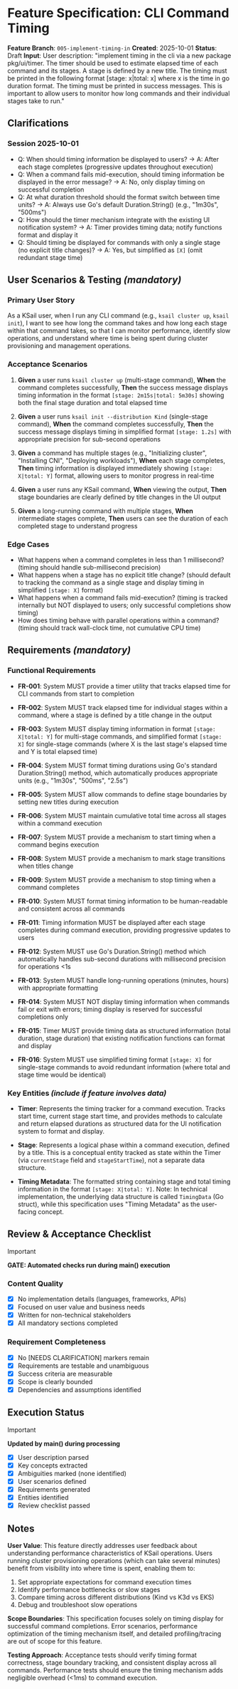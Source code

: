 # Feature Specification: CLI Command Timing

**Feature Branch**: `005-implement-timing-in`
**Created**: 2025-10-01
**Status**: Draft
**Input**: User description: "implement timing in the cli via a new package pkg/ui/timer. The timer should be used to estimate elapsed time of each command and its stages. A stage is defined by a new title. The timing must be printed in the following format [stage: x|total: x] where x is the time in go duration format. The timing must be printed in success messages. This is important to allow users to monitor how long commands and their individual stages take to run."

## Clarifications

### Session 2025-10-01

- Q: When should timing information be displayed to users? → A: After each stage completes (progressive updates throughout execution)
- Q: When a command fails mid-execution, should timing information be displayed in the error message? → A: No, only display timing on successful completion
- Q: At what duration threshold should the format switch between time units? → A: Always use Go's default Duration.String() (e.g., "1m30s", "500ms")
- Q: How should the timer mechanism integrate with the existing UI notification system? → A: Timer provides timing data; notify functions format and display it
- Q: Should timing be displayed for commands with only a single stage (no explicit title changes)? → A: Yes, but simplified as `[X]` (omit redundant stage time)

## User Scenarios & Testing *(mandatory)*

### Primary User Story

As a KSail user, when I run any CLI command (e.g., `ksail cluster up`, `ksail init`), I want to see how long the command takes and how long each stage within that command takes, so that I can monitor performance, identify slow operations, and understand where time is being spent during cluster provisioning and management operations.

### Acceptance Scenarios

1. **Given** a user runs `ksail cluster up` (multi-stage command), **When** the command completes successfully, **Then** the success message displays timing information in the format `[stage: 2m15s|total: 5m30s]` showing both the final stage duration and total elapsed time

2. **Given** a user runs `ksail init --distribution Kind` (single-stage command), **When** the command completes successfully, **Then** the success message displays timing in simplified format `[stage: 1.2s]` with appropriate precision for sub-second operations

3. **Given** a command has multiple stages (e.g., "Initializing cluster", "Installing CNI", "Deploying workloads"), **When** each stage completes, **Then** timing information is displayed immediately showing `[stage: X|total: Y]` format, allowing users to monitor progress in real-time

4. **Given** a user runs any KSail command, **When** viewing the output, **Then** stage boundaries are clearly defined by title changes in the UI output

5. **Given** a long-running command with multiple stages, **When** intermediate stages complete, **Then** users can see the duration of each completed stage to understand progress

### Edge Cases

- What happens when a command completes in less than 1 millisecond? (timing should handle sub-millisecond precision)
- What happens when a stage has no explicit title change? (should default to tracking the command as a single stage and display timing in simplified `[stage: X]` format)
- What happens when a command fails mid-execution? (timing is tracked internally but NOT displayed to users; only successful completions show timing)
- How does timing behave with parallel operations within a command? (timing should track wall-clock time, not cumulative CPU time)

## Requirements *(mandatory)*

### Functional Requirements

- **FR-001**: System MUST provide a timer utility that tracks elapsed time for CLI commands from start to completion

- **FR-002**: System MUST track elapsed time for individual stages within a command, where a stage is defined by a title change in the output

- **FR-003**: System MUST display timing information in format `[stage: X|total: Y]` for multi-stage commands, and simplified format `[stage: X]` for single-stage commands (where X is the last stage's elapsed time and Y is total elapsed time)

- **FR-004**: System MUST format timing durations using Go's standard Duration.String() method, which automatically produces appropriate units (e.g., "1m30s", "500ms", "2.5s")

- **FR-005**: System MUST allow commands to define stage boundaries by setting new titles during execution

- **FR-006**: System MUST maintain cumulative total time across all stages within a command execution

- **FR-007**: System MUST provide a mechanism to start timing when a command begins execution

- **FR-008**: System MUST provide a mechanism to mark stage transitions when titles change

- **FR-009**: System MUST provide a mechanism to stop timing when a command completes

- **FR-010**: System MUST format timing information to be human-readable and consistent across all commands

- **FR-011**: Timing information MUST be displayed after each stage completes during command execution, providing progressive updates to users

- **FR-012**: System MUST use Go's Duration.String() method which automatically handles sub-second durations with millisecond precision for operations <1s

- **FR-013**: System MUST handle long-running operations (minutes, hours) with appropriate formatting

- **FR-014**: System MUST NOT display timing information when commands fail or exit with errors; timing display is reserved for successful completions only

- **FR-015**: Timer MUST provide timing data as structured information (total duration, stage duration) that existing notification functions can format and display

- **FR-016**: System MUST use simplified timing format `[stage: X]` for single-stage commands to avoid redundant information (where total and stage time would be identical)

### Key Entities *(include if feature involves data)*

- **Timer**: Represents the timing tracker for a command execution. Tracks start time, current stage start time, and provides methods to calculate and return elapsed durations as structured data for the UI notification system to format and display.

- **Stage**: Represents a logical phase within a command execution, defined by a title. This is a conceptual entity tracked as state within the Timer (via `currentStage` field and `stageStartTime`), not a separate data structure.

- **Timing Metadata**: The formatted string containing stage and total timing information in the format `[stage: X|total: Y]`. Note: In technical implementation, the underlying data structure is called `TimingData` (Go struct), while this specification uses "Timing Metadata" as the user-facing concept.

## Review & Acceptance Checklist

> [!IMPORTANT]
> **GATE: Automated checks run during main() execution**

### Content Quality

- [x] No implementation details (languages, frameworks, APIs)
- [x] Focused on user value and business needs
- [x] Written for non-technical stakeholders
- [x] All mandatory sections completed

### Requirement Completeness

- [x] No [NEEDS CLARIFICATION] markers remain
- [x] Requirements are testable and unambiguous
- [x] Success criteria are measurable
- [x] Scope is clearly bounded
- [x] Dependencies and assumptions identified

## Execution Status

> [!IMPORTANT]
> **Updated by main() during processing**

- [x] User description parsed
- [x] Key concepts extracted
- [x] Ambiguities marked (none identified)
- [x] User scenarios defined
- [x] Requirements generated
- [x] Entities identified
- [x] Review checklist passed

## Notes

**User Value**: This feature directly addresses user feedback about understanding performance characteristics of KSail operations. Users running cluster provisioning operations (which can take several minutes) benefit from visibility into where time is spent, enabling them to:

1. Set appropriate expectations for command execution times
2. Identify performance bottlenecks or slow stages
3. Compare timing across different distributions (Kind vs K3d vs EKS)
4. Debug and troubleshoot slow operations

**Scope Boundaries**: This specification focuses solely on timing display for successful command completions. Error scenarios, performance optimization of the timing mechanism itself, and detailed profiling/tracing are out of scope for this feature.

**Testing Approach**: Acceptance tests should verify timing format correctness, stage boundary tracking, and consistent display across all commands. Performance tests should ensure the timing mechanism adds negligible overhead (<1ms) to command execution.
